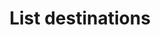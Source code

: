 ---
# -------------------------- #
#      ENDPOINT DETAILS      #
# -------------------------- #

product-type: "connect"
content-type: "api-endpoint"
endpoint: "destinations"
key: "list-destinations"
version: "4"


# -------------------------- #
#       METHOD DETAILS       #
# -------------------------- #

title: "List destinations"
method: "get"
short-url: |
  /v{{ endpoint.version }}{{ object.endpoint-url }}
full-url: |
  {{ api.base-url }}{{ endpoint.short-url | flatify }}
short: "{{ api.core-objects.destinations.list.short }}"
description: "{{ api.core-objects.destinations.list.description | flatify }}"


# -------------------------- #
#           RETURNS          #
# -------------------------- #

returns: |
  If successful, the API will return a status of `200 OK` and an array of [Destination objects]({{ api.core-objects.destinations.object }}), one for each destination connected to the account.

  **Note**: Stitch currently supports only one destination per account.

# ------------------------------ #
#   EXAMPLE REQUEST & RESPONSES  #
# ------------------------------ #

examples:
  - type: "Request"
    request-url: "{{ endpoint.short-url | flatify | strip_newlines }}"
    header: "{{ site.data.connect.request-headers.get.without-body | flatify }}"
    code: ""
  
  - type: "Response"
    code: |
      [
         {
            "properties":{
               "database":"demni2mf59dt10",
               "encryption_type":"none",
               "host":"<HOST>",
               "port":"5432",
               "ssl":"true",
               "status":"1",
               "username":"stitch"
            },
            "updated_at":"2019-05-24T18:04:08Z",
            "name":"Default Warehouse",
            "type":"postgres",
            "deleted_at":null,
            "system_paused_at":null,
            "stitch_client_id":116078,
            "paused_at":null,
            "id":155582,
            "display_name":null,
            "created_at":"2019-05-24T18:03:50Z",
            "report_card":{
               "type":"postgres",
               "current_step":2,
               "current_step_type":"fully_configured",
               "steps":[
                  {
                     "type":"form",
                     "properties":[
                        {
                           "name":"database",
                           "is_required":true,
                           "is_credential":false,
                           "system_provided":false,
                           "property_type":"user_provided",
                           "json_schema":{
                              "type":"string"
                           },
                           "provided":true
                        },
                        {
                           "name":"encryption_host",
                           "is_required":false,
                           "is_credential":false,
                           "system_provided":false,
                           "property_type":"user_provided",
                           "json_schema":{
                              "anyOf":[
                                 {
                                    "type":"string",
                                    "format":"ipv4"
                                 },
                                 {
                                    "type":"string",
                                    "format":"ipv6"
                                 },
                                 {
                                    "type":"string",
                                    "format":"hostname"
                                 }
                              ]
                           },
                           "provided":false
                        },
                        {
                           "name":"encryption_port",
                           "is_required":false,
                           "is_credential":false,
                           "system_provided":false,
                           "property_type":"user_provided",
                           "json_schema":{
                              "type":"string",
                              "pattern":"^\\d+$"
                           },
                           "provided":false
                        },
                        {
                           "name":"encryption_type",
                           "is_required":true,
                           "is_credential":false,
                           "system_provided":false,
                           "property_type":"user_provided",
                           "json_schema":{
                              "type":"string",
                              "pattern":"^(ssh|none)$"
                           },
                           "provided":true
                        },
                        {
                           "name":"encryption_username",
                           "is_required":false,
                           "is_credential":false,
                           "system_provided":false,
                           "property_type":"user_provided",
                           "json_schema":{
                              "type":"string"
                           },
                           "provided":false
                        },
                        {
                           "name":"host",
                           "is_required":true,
                           "is_credential":false,
                           "system_provided":false,
                           "property_type":"user_provided",
                           "json_schema":{
                              "anyOf":[
                                 {
                                    "type":"string",
                                    "format":"ipv4"
                                 },
                                 {
                                    "type":"string",
                                    "format":"ipv6"
                                 },
                                 {
                                    "type":"string",
                                    "format":"hostname"
                                 }
                              ]
                           },
                           "provided":true
                        },
                        {
                           "name":"password",
                           "is_required":true,
                           "is_credential":true,
                           "system_provided":false,
                           "property_type":"user_provided",
                           "json_schema":{
                              "type":"string"
                           },
                           "provided":true
                        },
                        {
                           "name":"port",
                           "is_required":true,
                           "is_credential":false,
                           "system_provided":false,
                           "property_type":"user_provided",
                           "json_schema":{
                              "type":"string",
                              "pattern":"^\\d+$"
                           },
                           "provided":true
                        },
                        {
                           "name":"ssl",
                           "is_required":true,
                           "is_credential":false,
                           "system_provided":false,
                           "property_type":"user_provided",
                           "json_schema":{
                              "type":"boolean"
                           },
                           "provided":true
                        },
                        {
                           "name":"sslrootcert",
                           "is_required":false,
                           "is_credential":false,
                           "system_provided":false,
                           "property_type":"user_provided",
                           "json_schema":{
                              "type":"string"
                           },
                           "provided":false
                        },
                        {
                           "name":"username",
                           "is_required":true,
                           "is_credential":false,
                           "system_provided":false,
                           "property_type":"user_provided",
                           "json_schema":{
                              "type":"string"
                           },
                           "provided":true
                        }
                     ]
                  },
                  {
                     "type":"fully_configured",
                     "properties":[

                     ]
                  }
               ]
            }
         }
      ]
---